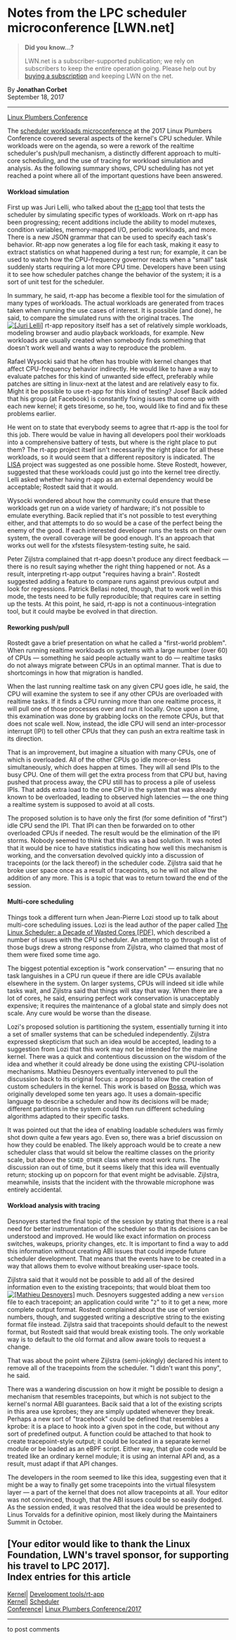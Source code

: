 # Notes from the LPC scheduler microconference [LWN.net]

> **Did you know...?**
> 
> LWN.net is a subscriber-supported publication; we rely on subscribers to keep the entire operation going. Please help out by [buying a subscription](/Promo/nst-nag4/subscribe) and keeping LWN on the net. 

By **Jonathan Corbet**  
September 18, 2017 

* * *

[Linux Plumbers Conference](/Archives/ConferenceByYear/#2017-Linux_Plumbers_Conference)

The [scheduler workloads microconference](https://www.linuxplumbersconf.org/2017/ocw/events/LPC2017/tracks/638) at the 2017 Linux Plumbers Conference covered several aspects of the kernel's CPU scheduler. While workloads were on the agenda, so were a rework of the realtime scheduler's push/pull mechanism, a distinctly different approach to multi-core scheduling, and the use of tracing for workload simulation and analysis. As the following summary shows, CPU scheduling has not yet reached a point where all of the important questions have been answered. 

#### Workload simulation

First up was Juri Lelli, who talked about the [rt-app](https://github.com/scheduler-tools/rt-app) tool that tests the scheduler by simulating specific types of workloads. Work on rt-app has been progressing; recent additions include the ability to model mutexes, condition variables, memory-mapped I/O, periodic workloads, and more. There is a new JSON grammar that can be used to specify each task's behavior. Rt-app now generates a log file for each task, making it easy to extract statistics on what happened during a test run; for example, it can be used to watch how the CPU-frequency governor reacts when a "small" task suddenly starts requiring a lot more CPU time. Developers have been using it to see how scheduler patches change the behavior of the system; it is a sort of unit test for the scheduler. 

In summary, he said, rt-app has become a flexible tool for the simulation of many types of workloads. The actual workloads are generated from traces taken when running the use cases of interest. It is possible (and done), he said, to compare the simulated runs with the original traces. The [![\[Juri Lelli\]](https://static.lwn.net/images/conf/2017/ossna-lpc/JuriLelli-sm.jpg)](/Articles/734045/) rt-app repository itself has a set of relatively simple workloads, modeling browser and audio playback workloads, for example. New workloads are usually created when somebody finds something that doesn't work well and wants a way to reproduce the problem. 

Rafael Wysocki said that he often has trouble with kernel changes that affect CPU-frequency behavior indirectly. He would like to have a way to evaluate patches for this kind of unwanted side effect, preferably while patches are sitting in linux-next at the latest and are relatively easy to fix. Might it be possible to use rt-app for this kind of testing? Josef Bacik added that his group (at Facebook) is constantly fixing issues that come up with each new kernel; it gets tiresome, so he, too, would like to find and fix these problems earlier. 

He went on to state that everybody seems to agree that rt-app is the tool for this job. There would be value in having all developers pool their workloads into a comprehensive battery of tests, but where is the right place to put them? The rt-app project itself isn't necessarily the right place for all these workloads, so it would seem that a different repository is indicated. The [LISA](https://github.com/ARM-software/lisa) project was suggested as one possible home. Steve Rostedt, however, suggested that these workloads could just go into the kernel tree directly. Lelli asked whether having rt-app as an external dependency would be acceptable; Rostedt said that it would. 

Wysocki wondered about how the community could ensure that these workloads get run on a wide variety of hardware; it's not possible to emulate everything. Bacik replied that it's not possible to test everything either, and that attempts to do so would be a case of the perfect being the enemy of the good. If each interested developer runs the tests on their own system, the overall coverage will be good enough. It's an approach that works out well for the xfstests filesystem-testing suite, he said. 

Peter Zijlstra complained that rt-app doesn't produce any direct feedback — there is no result saying whether the right thing happened or not. As a result, interpreting rt-app output "requires having a brain". Rostedt suggested adding a feature to compare runs against previous output and look for regressions. Patrick Bellasi noted, though, that to work well in this mode, the tests need to be fully reproducible; that requires care in setting up the tests. At this point, he said, rt-app is not a continuous-integration tool, but it could maybe be evolved in that direction. 

#### Reworking push/pull

Rostedt gave a brief presentation on what he called a "first-world problem". When running realtime workloads on systems with a large number (over 60) of CPUs — something he said people actually want to do — realtime tasks do not always migrate between CPUs in an optimal manner. That is due to shortcomings in how that migration is handled. 

When the last running realtime task on any given CPU goes idle, he said, the CPU will examine the system to see if any other CPUs are overloaded with realtime tasks. If it finds a CPU running more than one realtime process, it will pull one of those processes over and run it locally. Once upon a time, this examination was done by grabbing locks on the remote CPUs, but that does not scale well. Now, instead, the idle CPU will send an inter-processor interrupt (IPI) to tell other CPUs that they can push an extra realtime task in its direction. 

That is an improvement, but imagine a situation with many CPUs, one of which is overloaded. All of the other CPUs go idle more-or-less simultaneously, which does happen at times. They will all send IPIs to the busy CPU. One of them will get the extra process from that CPU but, having pushed that process away, the CPU still has to process a pile of useless IPIs. That adds extra load to the one CPU in the system that was already known to be overloaded, leading to observed high latencies — the one thing a realtime system is supposed to avoid at all costs. 

The proposed solution is to have only the first (for some definition of "first") idle CPU send the IPI. That IPI can then be forwarded on to other overloaded CPUs if needed. The result would be the elimination of the IPI storms. Nobody seemed to think that this was a bad solution. It was noted that it would be nice to have statistics indicating how well this mechanism is working, and the conversation devolved quickly into a discussion of tracepoints (or the lack thereof) in the scheduler code. Zijlstra said that he broke user space once as a result of tracepoints, so he will not allow the addition of any more. This is a topic that was to return toward the end of the session. 

#### Multi-core scheduling

Things took a different turn when Jean-Pierre Lozi stood up to talk about multi-core scheduling issues. Lozi is the lead author of the paper called [The Linux Scheduler: a Decade of Wasted Cores [PDF]](https://www.ece.ubc.ca/~sasha/papers/eurosys16-final29.pdf), which described a number of issues with the CPU scheduler. An attempt to go through a list of those bugs drew a strong response from Zijlstra, who claimed that most of them were fixed some time ago. 

The biggest potential exception is "work conservation" — ensuring that no task languishes in a CPU run queue if there are idle CPUs available elsewhere in the system. On larger systems, CPUs will indeed sit idle while tasks wait, and Zijlstra said that things will stay that way. When there are a lot of cores, he said, ensuring perfect work conservation is unacceptably expensive; it requires the maintenance of a global state and simply does not scale. Any cure would be worse than the disease. 

Lozi's proposed solution is partitioning the system, essentially turning it into a set of smaller systems that can be scheduled independently. Zijlstra expressed skepticism that such an idea would be accepted, leading to a suggestion from Lozi that this work may not be intended for the mainline kernel. There was a quick and contentious discussion on the wisdom of the idea and whether it could already be done using the existing CPU-isolation mechanisms. Mathieu Desnoyers eventually intervened to pull the discussion back to its original focus: a proposal to allow the creation of custom schedulers in the kernel. This work is based on [Bossa](http://bossa.lip6.fr/), which was originally developed some ten years ago. It uses a domain-specific language to describe a scheduler and how its decisions will be made; different partitions in the system could then run different scheduling algorithms adapted to their specific tasks. 

It was pointed out that the idea of enabling loadable schedulers was firmly shot down quite a few years ago. Even so, there was a brief discussion on how they could be enabled. The likely approach would be to create a new scheduler class that would sit below the realtime classes on the priority scale, but above the `SCHED_OTHER` class where most work runs. The discussion ran out of time, but it seems likely that this idea will eventually return; stocking up on popcorn for that event might be advisable. Zijlstra, meanwhile, insists that the incident with the throwable microphone was entirely accidental. 

#### Workload analysis with tracing

Desnoyers started the final topic of the session by stating that there is a real need for better instrumentation of the scheduler so that its decisions can be understood and improved. He would like exact information on process switches, wakeups, priority changes, etc. It is important to find a way to add this information without creating ABI issues that could impede future scheduler development. That means that the events have to be created in a way that allows them to evolve without breaking user-space tools. 

Zijlstra said that it would not be possible to add all of the desired information even to the existing tracepoints; that would bloat them too [![\[Mathieu Desnoyers\]](https://static.lwn.net/images/conf/2017/ossna-lpc/MathieuDesnoyers-sm.jpg)](/Articles/734046/) much. Desnoyers suggested adding a new `version` file to each tracepoint; an application could write "`2`" to it to get a new, more complete output format. Rostedt complained about the use of version numbers, though, and suggested writing a descriptive string to the existing format file instead. Zijlstra said that tracepoints should default to the newest format, but Rostedt said that would break existing tools. The only workable way is to default to the old format and allow aware tools to request a change. 

That was about the point where Zijlstra (semi-jokingly) declared his intent to remove all of the tracepoints from the scheduler. "I didn't want this pony", he said. 

There was a wandering discussion on how it might be possible to design a mechanism that resembles tracepoints, but which is not subject to the kernel's normal ABI guarantees. Bacik said that a lot of the existing scripts in this area use kprobes; they are simply updated whenever they break. Perhaps a new sort of "tracehook" could be defined that resembles a kprobe: it is a place to hook into a given spot in the code, but without any sort of predefined output. A function could be attached to that hook to create tracepoint-style output; it could be located in a separate kernel module or be loaded as an eBPF script. Either way, that glue code would be treated like an ordinary kernel module; it is using an internal API and, as a result, must adapt if that API changes. 

The developers in the room seemed to like this idea, suggesting even that it might be a way to finally get some tracepoints into the virtual filesystem layer — a part of the kernel that does not allow tracepoints at all. Your editor was not convinced, though, that the ABI issues could be so easily dodged. As the session ended, it was resolved that the idea would be presented to Linus Torvalds for a definitive opinion, most likely during the Maintainers Summit in October. 

[Your editor would like to thank the Linux Foundation, LWN's travel sponsor, for supporting his travel to LPC 2017].  
Index entries for this article  
---  
[Kernel](/Kernel/Index)| [Development tools/rt-app](/Kernel/Index#Development_tools-rt-app)  
[Kernel](/Kernel/Index)| [Scheduler](/Kernel/Index#Scheduler)  
[Conference](/Archives/ConferenceIndex/)| [Linux Plumbers Conference/2017](/Archives/ConferenceIndex/#Linux_Plumbers_Conference-2017)  
  


* * *

to post comments 
